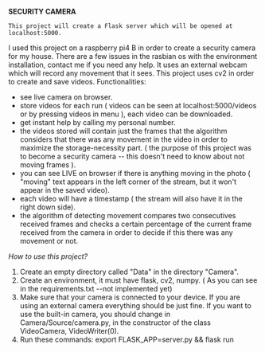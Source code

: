   **SECURITY CAMERA**
  
    This project will create a Flask server which will be opened at localhost:5000.
I used this project on a raspberry pi4 B in order to create a security camera for my house. There are a few issues in the rasbian os with the environment installation, contact me if you need any help.
It uses an external webcam which will record any movement that it sees. This project uses cv2 in order to create and save videos.
Functionalities:
   - see live camera on browser.
   - store videos for each run ( videos can be seen at localhost:5000/videos or by pressing videos in menu ), each video can be downloaded.
   - get instant help by calling my personal number.
   - the videos stored will contain just the frames that the algorithm considers that there was any movement in the video in order to maximize the storage-necessity part. ( the purpose of this project was to become a security camera -- this doesn't need to know about not moving frames ).
   - you can see LIVE on browser if there is anything moving in the photo ( "moving" text appears in the left corner of the stream, but it won't appear in the saved video).
   - each video will have a timestamp ( the stream will also have it in the right down side).
   - the algorithm of detecting movement compares two consecutives received frames and checks a certain percentage of the current frame received from the camera in order to decide if this there was any movement or not.
   
   *How to use this project?*
1. Create an empty directory called "Data" in the directory "Camera".
2. Create an environment, it must have flask, cv2, numpy. ( As you can see in the requirements.txt --not implemented yet)
3. Make sure that your camera is connected to your device. If you are using an external camera everything should be just fine. If you want to use the built-in camera, you should change in Camera/Source/camera.py, in the constructor of the class VideoCamera, VideoWriter(0).
4. Run these commands: export FLASK_APP=server.py &&
                       flask run
                      
